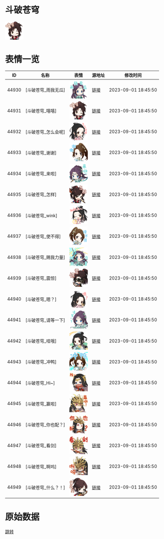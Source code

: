 # 斗破苍穹

<img src="./cover.png" height="60" alt="cover" />

# 表情一览

|ID|名称|表情|源地址|修改时间|
|----|----|----|----|----|
|44930|[斗破苍穹_雨我无瓜]|<img src="./pic/044930_%5B斗破苍穹_雨我无瓜%5D.png" height="60" alt="雨我无瓜"/>|[链接](https://i0.hdslb.com/bfs/emote/92b735cda186cc4b1558e4722ca07c475158eecc.png)|2023-09-01 18:45:50|
|44931|[斗破苍穹_嘻嘻]|<img src="./pic/044931_%5B斗破苍穹_嘻嘻%5D.png" height="60" alt="嘻嘻"/>|[链接](https://i0.hdslb.com/bfs/emote/8417e4b5d876e21a6a6522f685bce1b4230da764.png)|2023-09-01 18:45:50|
|44932|[斗破苍穹_怎么会呢]|<img src="./pic/044932_%5B斗破苍穹_怎么会呢%5D.png" height="60" alt="怎么会呢"/>|[链接](https://i0.hdslb.com/bfs/emote/596b9f86aded8b54b1d8584b94312975ed0669a0.png)|2023-09-01 18:45:50|
|44933|[斗破苍穹_谢谢]|<img src="./pic/044933_%5B斗破苍穹_谢谢%5D.png" height="60" alt="谢谢"/>|[链接](https://i0.hdslb.com/bfs/emote/dda3c8adf04b29f6d803217f76d866b6ff83022c.png)|2023-09-01 18:45:50|
|44934|[斗破苍穹_来啦]|<img src="./pic/044934_%5B斗破苍穹_来啦%5D.png" height="60" alt="来啦"/>|[链接](https://i0.hdslb.com/bfs/emote/9540a0fb0761eded8f26158432ee2391d254d2a5.png)|2023-09-01 18:45:50|
|44935|[斗破苍穹_怎样]|<img src="./pic/044935_%5B斗破苍穹_怎样%5D.png" height="60" alt="怎样"/>|[链接](https://i0.hdslb.com/bfs/emote/0c6f4bd0bd5ad560041e3dbd6dbb706648d33555.png)|2023-09-01 18:45:50|
|44936|[斗破苍穹_wink]|<img src="./pic/044936_%5B斗破苍穹_wink%5D.png" height="60" alt="wink"/>|[链接](https://i0.hdslb.com/bfs/emote/c901df621dc11224311d88e04614afa85e4ba8d6.png)|2023-09-01 18:45:50|
|44937|[斗破苍穹_使不得]|<img src="./pic/044937_%5B斗破苍穹_使不得%5D.png" height="60" alt="使不得"/>|[链接](https://i0.hdslb.com/bfs/emote/481092184f772de4fdc06d6c7edd93b79486eb77.png)|2023-09-01 18:45:50|
|44938|[斗破苍穹_赐我力量]|<img src="./pic/044938_%5B斗破苍穹_赐我力量%5D.png" height="60" alt="赐我力量"/>|[链接](https://i0.hdslb.com/bfs/emote/f025f3361c68019e74aa07e89c19068ab74a7640.png)|2023-09-01 18:45:50|
|44939|[斗破苍穹_震惊]|<img src="./pic/044939_%5B斗破苍穹_震惊%5D.png" height="60" alt="震惊"/>|[链接](https://i0.hdslb.com/bfs/emote/50239571e4d7361bb8b2de0e35145c5907b3983f.png)|2023-09-01 18:45:50|
|44940|[斗破苍穹_嗯？]|<img src="./pic/044940_%5B斗破苍穹_嗯？%5D.png" height="60" alt="嗯？"/>|[链接](https://i0.hdslb.com/bfs/emote/5fdcbc9dbd8095bebbfa0e082418282d719431e8.png)|2023-09-01 18:45:50|
|44941|[斗破苍穹_请等一下]|<img src="./pic/044941_%5B斗破苍穹_请等一下%5D.png" height="60" alt="请等一下"/>|[链接](https://i0.hdslb.com/bfs/emote/3ef27febac6499e92fe8b677df46e78c7114f6f5.png)|2023-09-01 18:45:50|
|44942|[斗破苍穹_哇哦]|<img src="./pic/044942_%5B斗破苍穹_哇哦%5D.png" height="60" alt="哇哦"/>|[链接](https://i0.hdslb.com/bfs/emote/084512dc1871201a5fc46fae5fa44fc4dfb7a335.png)|2023-09-01 18:45:50|
|44943|[斗破苍穹_冲鸭]|<img src="./pic/044943_%5B斗破苍穹_冲鸭%5D.png" height="60" alt="冲鸭"/>|[链接](https://i0.hdslb.com/bfs/emote/93e388a146dd45ff4c2c775297e5947edd6827bc.png)|2023-09-01 18:45:50|
|44944|[斗破苍穹_Hi~]|<img src="./pic/044944_%5B斗破苍穹_Hi~%5D.png" height="60" alt="Hi~"/>|[链接](https://i0.hdslb.com/bfs/emote/b00ef0b1f3c3ebe92bf93879f7c79fa7fefd510f.png)|2023-09-01 18:45:50|
|44945|[斗破苍穹_赢啦]|<img src="./pic/044945_%5B斗破苍穹_赢啦%5D.png" height="60" alt="赢啦"/>|[链接](https://i0.hdslb.com/bfs/emote/1a00583d8cdba6d35bb6901d3827859ca2568c9f.png)|2023-09-01 18:45:50|
|44946|[斗破苍穹_你也配？]|<img src="./pic/044946_%5B斗破苍穹_你也配？%5D.png" height="60" alt="你也配？"/>|[链接](https://i0.hdslb.com/bfs/emote/fb67c16f4be792784b5f56e7bbfb3028455a09c8.png)|2023-09-01 18:45:50|
|44947|[斗破苍穹_看剑]|<img src="./pic/044947_%5B斗破苍穹_看剑%5D.png" height="60" alt="看剑"/>|[链接](https://i0.hdslb.com/bfs/emote/737aec2e73864e6a8faabdd57c016b668bdd2740.png)|2023-09-01 18:45:50|
|44948|[斗破苍穹_啊呜]|<img src="./pic/044948_%5B斗破苍穹_啊呜%5D.png" height="60" alt="啊呜"/>|[链接](https://i0.hdslb.com/bfs/emote/cea218c3feecb67a331b71ee6dbd22d121668fe4.png)|2023-09-01 18:45:50|
|44949|[斗破苍穹_什么？！]|<img src="./pic/044949_%5B斗破苍穹_什么？！%5D.png" height="60" alt="什么？！"/>|[链接](https://i0.hdslb.com/bfs/emote/1003cc6b1937a0623e49eb03ab36bfd3dca01a6f.png)|2023-09-01 18:45:50|

# 原始数据

[跳转](./raw.json)

